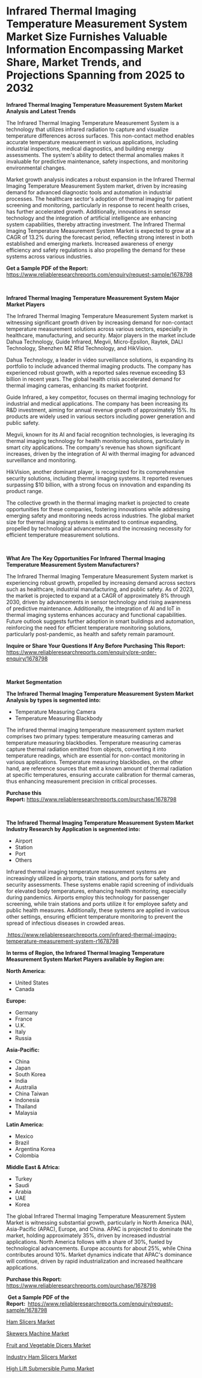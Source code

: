 <p><h1>Infrared Thermal Imaging Temperature Measurement System Market Size Furnishes Valuable Information Encompassing Market Share, Market Trends, and Projections Spanning from 2025 to 2032</h1></p><p><strong>Infrared Thermal Imaging Temperature Measurement System Market Analysis and Latest Trends</strong></p>
<p><p>The Infrared Thermal Imaging Temperature Measurement System is a technology that utilizes infrared radiation to capture and visualize temperature differences across surfaces. This non-contact method enables accurate temperature measurement in various applications, including industrial inspections, medical diagnostics, and building energy assessments. The system's ability to detect thermal anomalies makes it invaluable for predictive maintenance, safety inspections, and monitoring environmental changes.</p><p>Market growth analysis indicates a robust expansion in the Infrared Thermal Imaging Temperature Measurement System market, driven by increasing demand for advanced diagnostic tools and automation in industrial processes. The healthcare sector's adoption of thermal imaging for patient screening and monitoring, particularly in response to recent health crises, has further accelerated growth. Additionally, innovations in sensor technology and the integration of artificial intelligence are enhancing system capabilities, thereby attracting investment. The Infrared Thermal Imaging Temperature Measurement System Market is expected to grow at a CAGR of 13.2% during the forecast period, reflecting strong interest in both established and emerging markets. Increased awareness of energy efficiency and safety regulations is also propelling the demand for these systems across various industries.</p></p>
<p><strong>Get a Sample PDF of the Report:&nbsp;</strong> <a href="https://www.reliableresearchreports.com/enquiry/request-sample/1678798?utm_campaign=24&utm_medium=2&utm_source=Github&utm_content=ia&utm_term=24032025&utm_id=infrared-thermal-imaging-temperature-measurement-system">https://www.reliableresearchreports.com/enquiry/request-sample/1678798</a></p>
<p>&nbsp;</p>
<p><strong>Infrared Thermal Imaging Temperature Measurement System Major Market Players</strong></p>
<p><p>The Infrared Thermal Imaging Temperature Measurement System market is witnessing significant growth driven by increasing demand for non-contact temperature measurement solutions across various sectors, especially in healthcare, manufacturing, and security. Major players in the market include Dahua Technology, Guide Infrared, Megvii, Micro-Epsilon, Raytek, DALI Technology, Shenzhen MZ Rfid Technology, and HikVision.</p><p>Dahua Technology, a leader in video surveillance solutions, is expanding its portfolio to include advanced thermal imaging products. The company has experienced robust growth, with a reported sales revenue exceeding $3 billion in recent years. The global health crisis accelerated demand for thermal imaging cameras, enhancing its market footprint.</p><p>Guide Infrared, a key competitor, focuses on thermal imaging technology for industrial and medical applications. The company has been increasing its R&D investment, aiming for annual revenue growth of approximately 15%. Its products are widely used in various sectors including power generation and public safety.</p><p>Megvii, known for its AI and facial recognition technologies, is leveraging its thermal imaging technology for health monitoring solutions, particularly in smart city applications. The company's revenue has shown significant increases, driven by the integration of AI with thermal imaging for advanced surveillance and monitoring.</p><p>HikVision, another dominant player, is recognized for its comprehensive security solutions, including thermal imaging systems. It reported revenues surpassing $10 billion, with a strong focus on innovation and expanding its product range.</p><p>The collective growth in the thermal imaging market is projected to create opportunities for these companies, fostering innovations while addressing emerging safety and monitoring needs across industries. The global market size for thermal imaging systems is estimated to continue expanding, propelled by technological advancements and the increasing necessity for efficient temperature measurement solutions.</p></p>
<p>&nbsp;</p>
<p><strong>What Are The Key Opportunities For Infrared Thermal Imaging Temperature Measurement System Manufacturers?</strong></p>
<p><p>The Infrared Thermal Imaging Temperature Measurement System market is experiencing robust growth, propelled by increasing demand across sectors such as healthcare, industrial manufacturing, and public safety. As of 2023, the market is projected to expand at a CAGR of approximately 8% through 2030, driven by advancements in sensor technology and rising awareness of predictive maintenance. Additionally, the integration of AI and IoT in thermal imaging systems enhances accuracy and functional capabilities. Future outlook suggests further adoption in smart buildings and automation, reinforcing the need for efficient temperature monitoring solutions, particularly post-pandemic, as health and safety remain paramount.</p></p>
<p><strong>Inquire or Share Your Questions If Any Before Purchasing This Report:</strong> <a href="https://www.reliableresearchreports.com/enquiry/pre-order-enquiry/1678798?utm_campaign=24&utm_medium=2&utm_source=Github&utm_content=ia&utm_term=24032025&utm_id=infrared-thermal-imaging-temperature-measurement-system">https://www.reliableresearchreports.com/enquiry/pre-order-enquiry/1678798</a></p>
<p>&nbsp;</p>
<p><strong>Market Segmentation</strong></p>
<p><strong>The Infrared Thermal Imaging Temperature Measurement System Market Analysis by types is segmented into:</strong></p>
<p><ul><li>Temperature Measuring Camera</li><li>Temperature Measuring Blackbody</li></ul></p>
<p><p>The infrared thermal imaging temperature measurement system market comprises two primary types: temperature measuring cameras and temperature measuring blackbodies. Temperature measuring cameras capture thermal radiation emitted from objects, converting it into temperature readings, which are essential for non-contact monitoring in various applications. Temperature measuring blackbodies, on the other hand, are reference sources that emit a known amount of thermal radiation at specific temperatures, ensuring accurate calibration for thermal cameras, thus enhancing measurement precision in critical processes.</p></p>
<p><strong>Purchase this Report:&nbsp;</strong><a href="https://www.reliableresearchreports.com/purchase/1678798?utm_campaign=24&utm_medium=2&utm_source=Github&utm_content=ia&utm_term=24032025&utm_id=infrared-thermal-imaging-temperature-measurement-system">https://www.reliableresearchreports.com/purchase/1678798</a></p>
<p>&nbsp;</p>
<p><strong>The Infrared Thermal Imaging Temperature Measurement System Market Industry Research by Application is segmented into:</strong></p>
<p><ul><li>Airport</li><li>Station</li><li>Port</li><li>Others</li></ul></p>
<p><p>Infrared thermal imaging temperature measurement systems are increasingly utilized in airports, train stations, and ports for safety and security assessments. These systems enable rapid screening of individuals for elevated body temperatures, enhancing health monitoring, especially during pandemics. Airports employ this technology for passenger screening, while train stations and ports utilize it for employee safety and public health measures. Additionally, these systems are applied in various other settings, ensuring efficient temperature monitoring to prevent the spread of infectious diseases in crowded areas.</p></p>
<p><a href="https://www.reliableresearchreports.com/infrared-thermal-imaging-temperature-measurement-system-r1678798?utm_campaign=24&utm_medium=2&utm_source=Github&utm_content=ia&utm_term=24032025&utm_id=infrared-thermal-imaging-temperature-measurement-system">&nbsp;https://www.reliableresearchreports.com/infrared-thermal-imaging-temperature-measurement-system-r1678798</a></p>
<p><strong>In terms of Region, the Infrared Thermal Imaging Temperature Measurement System Market Players available by Region are:</strong></p>
<p>
    <p> <strong> North America: </strong>
        <ul>
            <li>United States</li>
            <li>Canada</li>
        </ul>
        </p> 
    <p> <strong> Europe: </strong>
        <ul>
            <li>Germany</li>
            <li>France</li>
            <li>U.K.</li>
            <li>Italy</li>
            <li>Russia</li>
        </ul>
        </p> 
    <p> <strong> Asia-Pacific: </strong>
        <ul>
            <li>China</li>
            <li>Japan</li>
            <li>South Korea</li>
            <li>India</li>
            <li>Australia</li>
            <li>China Taiwan</li>
            <li>Indonesia</li>
            <li>Thailand</li>
            <li>Malaysia</li>
        </ul>
        </p> 
    <p> <strong> Latin America: </strong>
        <ul>
            <li>Mexico</li>
            <li>Brazil</li>
            <li>Argentina Korea</li>
            <li>Colombia</li>
        </ul>
        </p> 
    <p> <strong> Middle East & Africa: </strong>
        <ul>
            <li>Turkey</li>
            <li>Saudi</li>
            <li>Arabia</li>
            <li>UAE</li>
            <li>Korea</li>
        </ul>
    </p>
    </p>
<p><p>The global Infrared Thermal Imaging Temperature Measurement System Market is witnessing substantial growth, particularly in North America (NA), Asia-Pacific (APAC), Europe, and China. APAC is projected to dominate the market, holding approximately 35%, driven by increased industrial applications. North America follows with a share of 30%, fueled by technological advancements. Europe accounts for about 25%, while China contributes around 10%. Market dynamics indicate that APAC's dominance will continue, driven by rapid industrialization and increased healthcare applications.</p></p>
<p><strong>Purchase this Report: </strong><a href="https://www.reliableresearchreports.com/purchase/1678798?utm_campaign=24&utm_medium=2&utm_source=Github&utm_content=ia&utm_term=24032025&utm_id=infrared-thermal-imaging-temperature-measurement-system">https://www.reliableresearchreports.com/purchase/1678798</a></p>
<p>&nbsp;<strong>Get a Sample PDF of the Report:&nbsp;&nbsp;</strong><a href="https://www.reliableresearchreports.com/enquiry/request-sample/1678798?utm_campaign=24&utm_medium=2&utm_source=Github&utm_content=ia&utm_term=24032025&utm_id=infrared-thermal-imaging-temperature-measurement-system">https://www.reliableresearchreports.com/enquiry/request-sample/1678798</a></p>
<p><strong></strong></p>
<p><p><a href="https://github.com/laveeasaadrh/Market-Research-Report-List-1/blob/main/ham-slicers-market.md?utm_campaign=24&utm_medium=2&utm_source=Github&utm_content=ia&utm_term=24032025&utm_id=infrared-thermal-imaging-temperature-measurement-system">Ham Slicers Market</a></p><p><a href="https://github.com/ayondaylos/Market-Research-Report-List-1/blob/main/skewers-machine-market.md?utm_campaign=24&utm_medium=2&utm_source=Github&utm_content=ia&utm_term=24032025&utm_id=infrared-thermal-imaging-temperature-measurement-system">Skewers Machine Market</a></p><p><a href="https://github.com/bichukapac/Market-Research-Report-List-1/blob/main/fruit-and-vegetable-dicers-market.md?utm_campaign=24&utm_medium=2&utm_source=Github&utm_content=ia&utm_term=24032025&utm_id=infrared-thermal-imaging-temperature-measurement-system">Fruit and Vegetable Dicers Market</a></p><p><a href="https://github.com/swaftaenglem/Market-Research-Report-List-1/blob/main/industry-ham-slicers-market.md?utm_campaign=24&utm_medium=2&utm_source=Github&utm_content=ia&utm_term=24032025&utm_id=infrared-thermal-imaging-temperature-measurement-system">Industry Ham Slicers Market</a></p><p><a href="https://github.com/gassmkalay/Market-Research-Report-List-1/blob/main/high-lift-submersible-pump-market.md?utm_campaign=24&utm_medium=2&utm_source=Github&utm_content=ia&utm_term=24032025&utm_id=infrared-thermal-imaging-temperature-measurement-system">High Lift Submersible Pump Market</a></p></p>